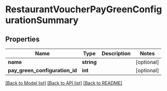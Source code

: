 # RestaurantVoucherPayGreenConfigurationSummary

## Properties
Name | Type | Description | Notes
------------ | ------------- | ------------- | -------------
**name** | **string** |  | [optional] 
**pay_green_configuration_id** | **int** |  | [optional] 

[[Back to Model list]](../README.md#documentation-for-models) [[Back to API list]](../README.md#documentation-for-api-endpoints) [[Back to README]](../README.md)


